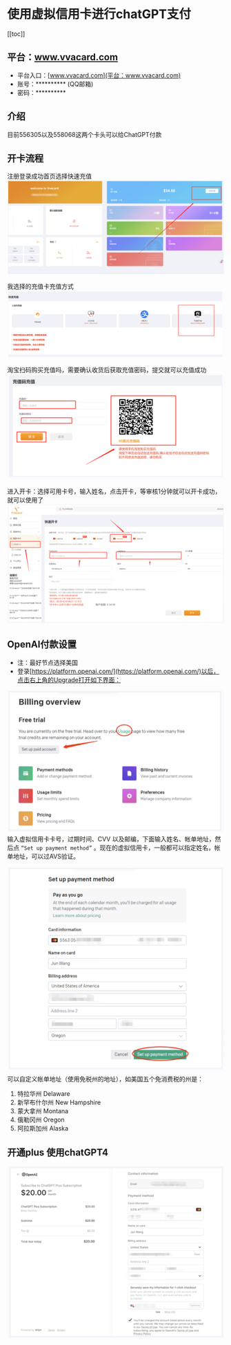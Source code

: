 
# 使用虚拟信用卡进行chatGPT支付
[[toc]]


## 平台：www.vvacard.com
- 平台入口：[www.vvacard.com](平台：www.vvacard.com)
- 账号：********** (QQ邮箱)
- 密码：**********

## 介绍
目前556305以及558068这两个卡头可以给ChatGPT付款

## 开卡流程
注册登录成功首页选择快速充值
![图片](/images/tools/chatGPT/img_19.png)

我选择的充值卡充值方式
![图片](/images/tools/chatGPT/img_20.png)

淘宝扫码购买充值吗，需要确认收货后获取充值密码，提交就可以充值成功
![图片](/images/tools/chatGPT/img_21.png)

进入开卡：选择可用卡号，输入姓名，点击开卡，等审核1分钟就可以开卡成功，就可以使用了
![图片](/images/tools/chatGPT/img_22.png)


## OpenAI付款设置 
- 注：最好节点选择美国
- 登录[https://platform.openai.com/](https://platform.openai.com/)以后，点击右上角的Upgrade打开如下界面：

![图片](/images/tools/chatGPT/img_23.png)
输入虚拟信用卡卡号，过期时间、CVV 以及邮编，下面输入姓名、帐单地址，然后点 `“Set up payment method”` 。现在的虚拟信用卡，一般都可以指定姓名，帐单地址，可以过AVS验证。
    
![图片](/images/tools/chatGPT/img_24.png)
可以自定义帐单地址（使用免税州的地址），如美国五个免消费税的州是：
1. 特拉华州 Delaware
2. 新罕布什尔州 New Hampshire
3. 蒙大拿州 Montana
4. 俄勒冈州 Oregon
5. 阿拉斯加州 Alaska

## 开通plus 使用chatGPT4
![图片](/images/tools/chatGPT/img_25.png)